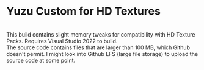 <h1>Yuzu Custom for HD Textures</h1>
<br>
This build contains slight memory tweaks for compatibility with HD Texture Packs. Requires Visual Studio 2022 to build.
<br>
The source code contains files that are larger than 100 MB, which Github doesn't permit. I might look into Github LFS (large file storage) to upload the source code at some point.
